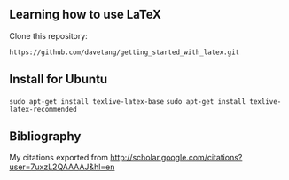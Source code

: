 Learning how to use LaTeX
----------------------------

Clone this repository:

`https://github.com/davetang/getting_started_with_latex.git`

Install for Ubuntu
----------------------------
`sudo apt-get install texlive-latex-base`
`sudo apt-get install texlive-latex-recommended`

Bibliography
----------------------------

My citations exported from http://scholar.google.com/citations?user=7uxzL2QAAAAJ&hl=en
